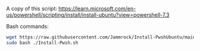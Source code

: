 A copy of this script: https://learn.microsoft.com/en-us/powershell/scripting/install/install-ubuntu?view=powershell-7.3

Bash commands:

```bash
wget https://raw.githubusercontent.com/Jammrock/Install-PwshUbuntu/main/Install-Pwsh.sh
sudo bash ./Install-Pwsh.sh
```
